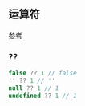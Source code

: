 ## 运算符

[参考](https://mp.weixin.qq.com/s/IWtZdxXGZIhslI5hlpbXqQ)

### ??

```js
false ?? 1 // false
'' ?? 1 // ''
null ?? 1 // 1
undefined ?? 1 // 1
```
